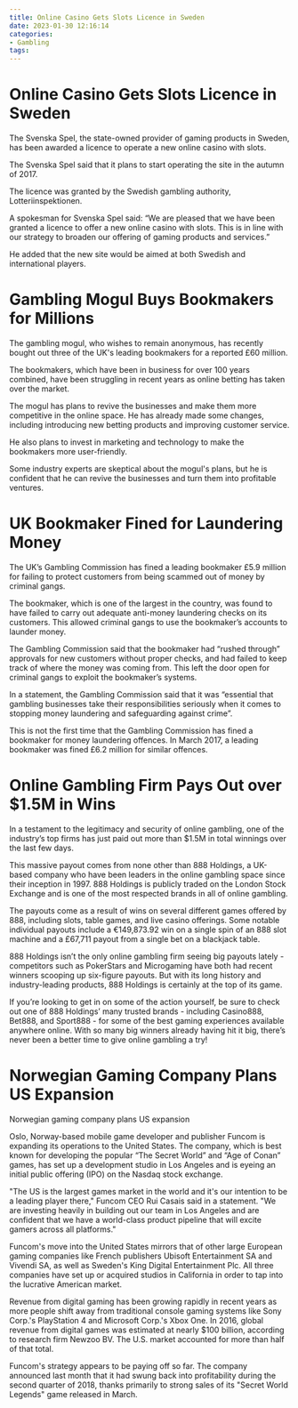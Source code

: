 ```yaml
---
title: Online Casino Gets Slots Licence in Sweden
date: 2023-01-30 12:16:14
categories:
- Gambling
tags:
---
```



#  Online Casino Gets Slots Licence in Sweden

The Svenska Spel, the state-owned provider of gaming products in Sweden, has been awarded a licence to operate a new online casino with slots.

The Svenska Spel said that it plans to start operating the site in the autumn of 2017.

The licence was granted by the Swedish gambling authority, Lotteriinspektionen.

A spokesman for Svenska Spel said: “We are pleased that we have been granted a licence to offer a new online casino with slots. This is in line with our strategy to broaden our offering of gaming products and services.”

He added that the new site would be aimed at both Swedish and international players.

#  Gambling Mogul Buys Bookmakers for Millions

The gambling mogul, who wishes to remain anonymous, has recently bought out three of the UK's leading bookmakers for a reported £60 million.

The bookmakers, which have been in business for over 100 years combined, have been struggling in recent years as online betting has taken over the market.

The mogul has plans to revive the businesses and make them more competitive in the online space. He has already made some changes, including introducing new betting products and improving customer service.

He also plans to invest in marketing and technology to make the bookmakers more user-friendly.

Some industry experts are skeptical about the mogul's plans, but he is confident that he can revive the businesses and turn them into profitable ventures.

#  UK Bookmaker Fined for Laundering Money

The UK’s Gambling Commission has fined a leading bookmaker £5.9 million for failing to protect customers from being scammed out of money by criminal gangs.

The bookmaker, which is one of the largest in the country, was found to have failed to carry out adequate anti-money laundering checks on its customers. This allowed criminal gangs to use the bookmaker’s accounts to launder money.

The Gambling Commission said that the bookmaker had “rushed through” approvals for new customers without proper checks, and had failed to keep track of where the money was coming from. This left the door open for criminal gangs to exploit the bookmaker’s systems.

In a statement, the Gambling Commission said that it was “essential that gambling businesses take their responsibilities seriously when it comes to stopping money laundering and safeguarding against crime”.

This is not the first time that the Gambling Commission has fined a bookmaker for money laundering offences. In March 2017, a leading bookmaker was fined £6.2 million for similar offences.

#  Online Gambling Firm Pays Out over $1.5M in Wins

In a testament to the legitimacy and security of online gambling, one of the industry’s top firms has just paid out more than $1.5M in total winnings over the last few days.

This massive payout comes from none other than 888 Holdings, a UK-based company who have been leaders in the online gambling space since their inception in 1997. 888 Holdings is publicly traded on the London Stock Exchange and is one of the most respected brands in all of online gambling.

The payouts come as a result of wins on several different games offered by 888, including slots, table games, and live casino offerings. Some notable individual payouts include a €149,873.92 win on a single spin of an 888 slot machine and a £67,711 payout from a single bet on a blackjack table.

888 Holdings isn’t the only online gambling firm seeing big payouts lately - competitors such as PokerStars and Microgaming have both had recent winners scooping up six-figure payouts. But with its long history and industry-leading products, 888 Holdings is certainly at the top of its game.

If you’re looking to get in on some of the action yourself, be sure to check out one of 888 Holdings’ many trusted brands - including Casino888, Bet888, and Sport888 - for some of the best gaming experiences available anywhere online. With so many big winners already having hit it big, there’s never been a better time to give online gambling a try!

#  Norwegian Gaming Company Plans US Expansion

Norwegian gaming company plans US expansion

Oslo, Norway-based mobile game developer and publisher Funcom is expanding its operations to the United States. The company, which is best known for developing the popular “The Secret World” and “Age of Conan” games, has set up a development studio in Los Angeles and is eyeing an initial public offering (IPO) on the Nasdaq stock exchange.

"The US is the largest games market in the world and it's our intention to be a leading player there," Funcom CEO Rui Casais said in a statement. "We are investing heavily in building out our team in Los Angeles and are confident that we have a world-class product pipeline that will excite gamers across all platforms."

Funcom's move into the United States mirrors that of other large European gaming companies like French publishers Ubisoft Entertainment SA and Vivendi SA, as well as Sweden's King Digital Entertainment Plc. All three companies have set up or acquired studios in California in order to tap into the lucrative American market.

Revenue from digital gaming has been growing rapidly in recent years as more people shift away from traditional console gaming systems like Sony Corp.'s PlayStation 4 and Microsoft Corp.'s Xbox One. In 2016, global revenue from digital games was estimated at nearly $100 billion, according to research firm Newzoo BV. The U.S. market accounted for more than half of that total.

Funcom's strategy appears to be paying off so far. The company announced last month that it had swung back into profitability during the second quarter of 2018, thanks primarily to strong sales of its "Secret World Legends" game released in March.